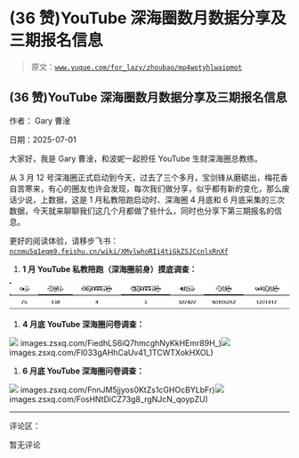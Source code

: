# (36 赞)YouTube 深海圈数月数据分享及三期报名信息

> 原文：[`www.yuque.com/for_lazy/zhoubao/mp4wotyhlwaipmot`](https://www.yuque.com/for_lazy/zhoubao/mp4wotyhlwaipmot)

## (36 赞)YouTube 深海圈数月数据分享及三期报名信息

作者： Gary 曹淦

日期：2025-07-01

大家好，我是 Gary 曹淦，和波妮一起担任 YouTube 生财深海圈总教练。

从 3 月 12 号深海圈正式启动到今天，过去了三个多月，宝剑锋从磨砺出，梅花香自苦寒来，有心的圈友也许会发现，每次我们做分享，似乎都有新的变化，那么废话少说，上数据，这是 1 月私教陪跑启动时、深海圈 4 月底和 6 月底采集的三次数据，今天就来聊聊我们这几个月都做了些什么，同时也分享下第三期报名的信息。

更好的阅读体验，请移步飞书：[`ncnmu5q1eqm9.feishu.cn/wiki/XMvlwhoRIi4tiGkZSJCcnlxRnXf`](https://ncnmu5q1eqm9.feishu.cn/wiki/XMvlwhoRIi4tiGkZSJCcnlxRnXf)

1.  **1 月 YouTube 私教陪跑（深海圈前身）摸底调查：**

![](img/ddb357ad83b9363926f6ebced1a3b9e2.png "None")

1.  **4 月底 YouTube 深海圈问卷调查：**

![](img/article-) images.zsxq.com/FiedhLS6iQ7hmcghNyKkHEmr89H_)![](img/article-) images.zsxq.com/Fl033gAHhCaUv41_1TCWTXokHXOL)

1.  **6 月底 YouTube 深海圈问卷调查：**

![](img/article-) images.zsxq.com/FnnJM5jjyos0KtZs1cGHOcBYLbFr)![](img/article-) images.zsxq.com/FosHNtDiCZ73g8_rgNJcN_qoypZU)

* * *

评论区：

暂无评论